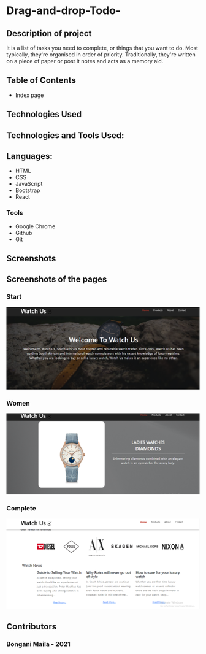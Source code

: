 # Drag-and-drop-Todo-


## Description of project
It is a list of tasks you need to complete, or things that you want to do. Most typically, they're organised in order of priority. Traditionally, they're written on a piece of paper or post it notes and acts as a memory aid.

## Table of Contents

- Index page

## Technologies Used

## Technologies and Tools Used:

## Languages:

- HTML
- CSS
- JavaScript
- Bootstrap
- React



### Tools

- Google Chrome
- Github
- Git


## Screenshots
## Screenshots of the pages

### Start
![](https://github.com/BonganiMaila/Watch-Us/blob/main/e-commerce/screenshots/index1.png)

### Women
![](https://github.com/BonganiMaila/Watch-Us/blob/main/e-commerce/screenshots/women.png)

### Complete
![](https://github.com/BonganiMaila/Watch-Us/blob/main/e-commerce/screenshots/blog.png)




## Contributors

### Bongani Maila - 2021
